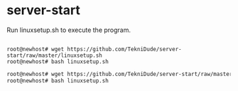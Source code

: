 # server-start

Run linuxsetup.sh to execute the program.

<code bash>
root@newhost# wget https://github.com/TekniDude/server-start/raw/master/linuxsetup.sh
root@newhost# bash linuxsetup.sh
</code>


```bash
root@newhost# wget https://github.com/TekniDude/server-start/raw/master/linuxsetup.sh
root@newhost# bash linuxsetup.sh
```
